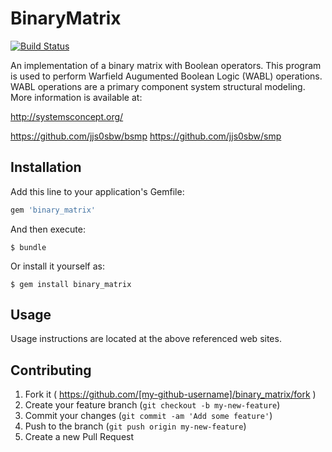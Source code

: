 # BinaryMatrix
[![Build Status](https://travis-ci.org/jjs0sbw/BinaryMatrix.svg?branch=master)](https://travis-ci.org/jjs0sbw/BinaryMatrix)

An implementation of a binary matrix with Boolean operators.  This program is used to perform 
Warfield Augumented Boolean Logic (WABL) operations.  WABL operations are a primary component
system structural modeling.  More information is available at: 

http://systemsconcept.org/

https://github.com/jjs0sbw/bsmp
https://github.com/jjs0sbw/smp

## Installation

Add this line to your application's Gemfile:

```ruby
gem 'binary_matrix'
```

And then execute:

    $ bundle

Or install it yourself as:

    $ gem install binary_matrix

## Usage

Usage instructions are located at the above referenced web sites.

## Contributing

1. Fork it ( https://github.com/[my-github-username]/binary_matrix/fork )
2. Create your feature branch (`git checkout -b my-new-feature`)
3. Commit your changes (`git commit -am 'Add some feature'`)
4. Push to the branch (`git push origin my-new-feature`)
5. Create a new Pull Request
